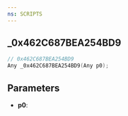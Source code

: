```yaml
---
ns: SCRIPTS
---
```

## _0x462C687BEA254BD9

```c
// 0x462C687BEA254BD9
Any _0x462C687BEA254BD9(Any p0);
```

## Parameters
* **p0**:
